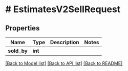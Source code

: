 # # EstimatesV2SellRequest

## Properties

Name | Type | Description | Notes
------------ | ------------- | ------------- | -------------
**sold_by** | **int** |  |

[[Back to Model list]](../../README.md#models) [[Back to API list]](../../README.md#endpoints) [[Back to README]](../../README.md)
